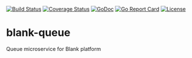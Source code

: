 [![Build Status](https://travis-ci.org/getblank/blank-queue.svg?branch=master)](https://travis-ci.org/getblank/blank-queue)
[![Coverage Status](https://coveralls.io/repos/github/getblank/blank-queue/badge.svg?branch=master)](https://coveralls.io/github/getblank/blank-queue?branch=master)
[![GoDoc](https://godoc.org/github.com/getblank/blank-queue?status.svg)](https://godoc.org/github.com/getblank/blank-queue/queue)
[![Go Report Card](https://goreportcard.com/badge/github.com/getblank/blank-queue)](https://goreportcard.com/report/github.com/getblank/blank-queue)
[![License](https://img.shields.io/badge/license-GPL%20v3-blue.svg)](https://github.com/getblank/blank-queue/blob/master/LICENSE)

# blank-queue
Queue microservice for Blank platform
